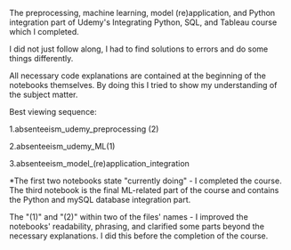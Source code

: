 
The preprocessing, machine learning, model (re)application, and Python integration part of Udemy's Integrating Python, SQL, and Tableau course which I completed. 

I did not just follow along, I had to find solutions to errors and do some things differently.

All necessary code explanations are contained at the beginning of the notebooks themselves. By doing this I tried to show my understanding of the subject matter.

Best viewing sequence:

1.absenteeism_udemy_preprocessing (2)

2.absenteeism_udemy_ML(1)

3.absenteeism_model_(re)application_integration

*The first two notebooks state "currently doing" - I completed the course. 
The third notebook is the final ML-related part of the course and contains the Python and mySQL database integration part.

The "(1)" and "(2)" within two of the files' names - I improved the notebooks' readability, phrasing, and clarified some parts beyond the necessary explanations. I did this before the completion of the course.
